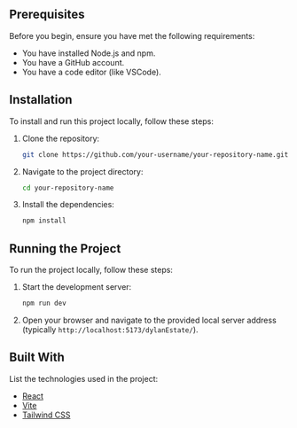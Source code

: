 ## Prerequisites

Before you begin, ensure you have met the following requirements:
- You have installed Node.js and npm.
- You have a GitHub account.
- You have a code editor (like VSCode).

## Installation

To install and run this project locally, follow these steps:

1. Clone the repository:
    ```bash
    git clone https://github.com/your-username/your-repository-name.git
    ```

2. Navigate to the project directory:
    ```bash
    cd your-repository-name
    ```

3. Install the dependencies:
    ```bash
    npm install
    ```

## Running the Project

To run the project locally, follow these steps:

1. Start the development server:
    ```bash
    npm run dev
    ```

2. Open your browser and navigate to the provided local server address (typically `http://localhost:5173/dylanEstate/`).

## Built With

List the technologies used in the project:
- [React](https://reactjs.org/)
- [Vite](https://vitejs.dev/)
- [Tailwind CSS](https://tailwindcss.com/)


